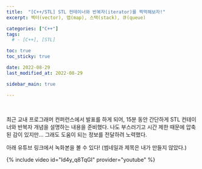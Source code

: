 ```yaml
---
title:  "[C++/STL] STL 컨테이너와 반복자(iterator)를 찍먹해보자!"
excerpt: 벡터(vector), 맵(map), 스택(stack), 큐(queue)

categories: ["C++"]
tags:
  # - [C++], [STL]

toc: true
toc_sticky: true

date: 2022-08-29
last_modified_at: 2022-08-29

sidebar_main: true

---
```


<br/>

최근 교내 프로그래머 컨퍼런스에서 발표를 하게 되어, 15분 동안 간단하게 STL 컨테이너와 반복자 개념을 설명하는 내용을 준비했다. 나도 부스러기고 시간 제한 때문에 압축된 감이 있지만... 그래도 도움이 되는 정보를 전달하려 노력했다.

아래 유튜브 링크에서 녹화본을 볼 수 있다! (썸네일과 제목은 내가 만들지 않았다.)

{% include video id="Id4y_q8TqGI" provider="youtube" %}

<br/>